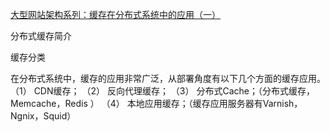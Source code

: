 [大型网站架构系列：缓存在分布式系统中的应用（一）](http://www.cnblogs.com/itfly8/p/5562610.html)
[](http://www.cnblogs.com/itfly8/archive/2016/06/06/5562615.html)


分布式缓存简介

缓存分类

在分布式系统中，缓存的应用非常广泛，从部署角度有以下几个方面的缓存应用。
（1）       CDN缓存；
（2）       反向代理缓存；
（3）       分布式Cache；（分布式缓存，Memcache，Redis ）
（4）       本地应用缓存；（缓存应用服务器有Varnish，Ngnix，Squid）